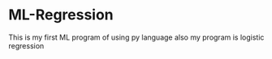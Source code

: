 # ML-Regression
This is my first ML program of using py language
also my program is logistic regression
